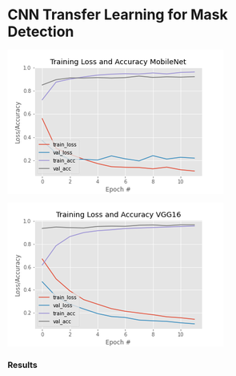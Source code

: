 # CNN Transfer Learning for  Mask Detection
 

![training loss and accuracy](https://github.com/sashanksilwal/FaceMaskDetection/blob/main/plotMobileNet.png)

![VGG16](https://github.com/sashanksilwal/FaceMaskDetection/blob/main/plotVGG.png)

### Results

<!-- ![](https://github.com/sashanksilwal/FaceMaskDetection/blob/main/img.jpg) -->
